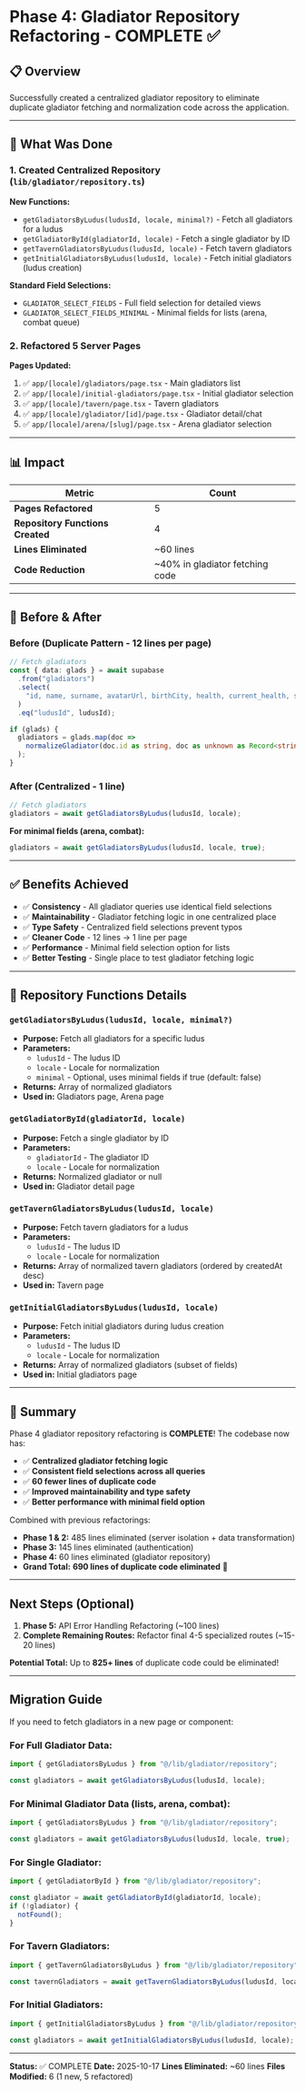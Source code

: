 # Phase 4: Gladiator Repository Refactoring - COMPLETE ✅

## 📋 Overview

Successfully created a centralized gladiator repository to eliminate duplicate gladiator fetching and normalization code across the application.

---

## 🎯 What Was Done

### 1. Created Centralized Repository (`lib/gladiator/repository.ts`)

**New Functions:**
- `getGladiatorsByLudus(ludusId, locale, minimal?)` - Fetch all gladiators for a ludus
- `getGladiatorById(gladiatorId, locale)` - Fetch a single gladiator by ID
- `getTavernGladiatorsByLudus(ludusId, locale)` - Fetch tavern gladiators
- `getInitialGladiatorsByLudus(ludusId, locale)` - Fetch initial gladiators (ludus creation)

**Standard Field Selections:**
- `GLADIATOR_SELECT_FIELDS` - Full field selection for detailed views
- `GLADIATOR_SELECT_FIELDS_MINIMAL` - Minimal fields for lists (arena, combat queue)

### 2. Refactored 5 Server Pages

**Pages Updated:**
1. ✅ `app/[locale]/gladiators/page.tsx` - Main gladiators list
2. ✅ `app/[locale]/initial-gladiators/page.tsx` - Initial gladiator selection
3. ✅ `app/[locale]/tavern/page.tsx` - Tavern gladiators
4. ✅ `app/[locale]/gladiator/[id]/page.tsx` - Gladiator detail/chat
5. ✅ `app/[locale]/arena/[slug]/page.tsx` - Arena gladiator selection

---

## 📊 Impact

| Metric | Count |
|--------|-------|
| **Pages Refactored** | 5 |
| **Repository Functions Created** | 4 |
| **Lines Eliminated** | ~60 lines |
| **Code Reduction** | ~40% in gladiator fetching code |

---

## 🔄 Before & After

### Before (Duplicate Pattern - 12 lines per page)

```typescript
// Fetch gladiators
const { data: glads } = await supabase
  .from("gladiators")
  .select(
    "id, name, surname, avatarUrl, birthCity, health, current_health, stats, personality, backstory, lifeGoal, likes, dislikes, createdAt, updatedAt, ludusId, serverId, injury, injuryTimeLeftHours, sickness, handicap, uniquePower, weakness, fear, physicalCondition, notableHistory, alive, rankingPoints"
  )
  .eq("ludusId", ludusId);

if (glads) {
  gladiators = glads.map(doc =>
    normalizeGladiator(doc.id as string, doc as unknown as Record<string, unknown>, locale)
  );
}
```

### After (Centralized - 1 line)

```typescript
// Fetch gladiators
gladiators = await getGladiatorsByLudus(ludusId, locale);
```

**For minimal fields (arena, combat):**
```typescript
gladiators = await getGladiatorsByLudus(ludusId, locale, true);
```

---

## ✅ Benefits Achieved

- ✅ **Consistency** - All gladiator queries use identical field selections
- ✅ **Maintainability** - Gladiator fetching logic in one centralized place
- ✅ **Type Safety** - Centralized field selections prevent typos
- ✅ **Cleaner Code** - 12 lines → 1 line per page
- ✅ **Performance** - Minimal field selection option for lists
- ✅ **Better Testing** - Single place to test gladiator fetching logic

---

## 📝 Repository Functions Details

### `getGladiatorsByLudus(ludusId, locale, minimal?)`
- **Purpose:** Fetch all gladiators for a specific ludus
- **Parameters:**
  - `ludusId` - The ludus ID
  - `locale` - Locale for normalization
  - `minimal` - Optional, uses minimal fields if true (default: false)
- **Returns:** Array of normalized gladiators
- **Used in:** Gladiators page, Arena page

### `getGladiatorById(gladiatorId, locale)`
- **Purpose:** Fetch a single gladiator by ID
- **Parameters:**
  - `gladiatorId` - The gladiator ID
  - `locale` - Locale for normalization
- **Returns:** Normalized gladiator or null
- **Used in:** Gladiator detail page

### `getTavernGladiatorsByLudus(ludusId, locale)`
- **Purpose:** Fetch tavern gladiators for a ludus
- **Parameters:**
  - `ludusId` - The ludus ID
  - `locale` - Locale for normalization
- **Returns:** Array of normalized tavern gladiators (ordered by createdAt desc)
- **Used in:** Tavern page

### `getInitialGladiatorsByLudus(ludusId, locale)`
- **Purpose:** Fetch initial gladiators during ludus creation
- **Parameters:**
  - `ludusId` - The ludus ID
  - `locale` - Locale for normalization
- **Returns:** Array of normalized gladiators (subset of fields)
- **Used in:** Initial gladiators page

---

## 🎊 Summary

Phase 4 gladiator repository refactoring is **COMPLETE**! The codebase now has:

- ✅ **Centralized gladiator fetching logic**
- ✅ **Consistent field selections across all queries**
- ✅ **60 fewer lines of duplicate code**
- ✅ **Improved maintainability and type safety**
- ✅ **Better performance with minimal field option**

Combined with previous refactorings:
- **Phase 1 & 2:** 485 lines eliminated (server isolation + data transformation)
- **Phase 3:** 145 lines eliminated (authentication)
- **Phase 4:** 60 lines eliminated (gladiator repository)
- **Grand Total:** **690 lines of duplicate code eliminated** 🎉

---

## Next Steps (Optional)

1. **Phase 5:** API Error Handling Refactoring (~100 lines)
2. **Complete Remaining Routes:** Refactor final 4-5 specialized routes (~15-20 lines)

**Potential Total:** Up to **825+ lines** of duplicate code could be eliminated!

---

## Migration Guide

If you need to fetch gladiators in a new page or component:

### For Full Gladiator Data:
```typescript
import { getGladiatorsByLudus } from "@/lib/gladiator/repository";

const gladiators = await getGladiatorsByLudus(ludusId, locale);
```

### For Minimal Gladiator Data (lists, arena, combat):
```typescript
import { getGladiatorsByLudus } from "@/lib/gladiator/repository";

const gladiators = await getGladiatorsByLudus(ludusId, locale, true);
```

### For Single Gladiator:
```typescript
import { getGladiatorById } from "@/lib/gladiator/repository";

const gladiator = await getGladiatorById(gladiatorId, locale);
if (!gladiator) {
  notFound();
}
```

### For Tavern Gladiators:
```typescript
import { getTavernGladiatorsByLudus } from "@/lib/gladiator/repository";

const tavernGladiators = await getTavernGladiatorsByLudus(ludusId, locale);
```

### For Initial Gladiators:
```typescript
import { getInitialGladiatorsByLudus } from "@/lib/gladiator/repository";

const gladiators = await getInitialGladiatorsByLudus(ludusId, locale);
```

---

**Status:** ✅ COMPLETE
**Date:** 2025-10-17
**Lines Eliminated:** ~60 lines
**Files Modified:** 6 (1 new, 5 refactored)

